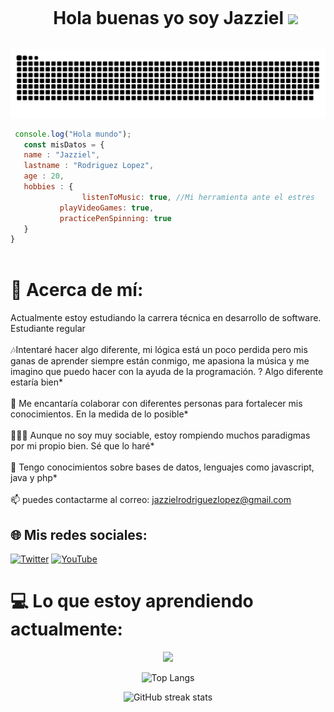
<div id="user-content-toc">
  <ul align="center">
    <summary><h1 style="display: inline-block">Hola buenas yo soy Jazziel
    <a href="https://github.com/Bouaskaoun" target="_self">
		<img src="https://media.giphy.com/media/hvRJCLFzcasrR4ia7z/giphy.gif" width="30">
	</a></h1></summary>
  </ul>
</div>

<div align="center">
  <img  src="https://github.com/1999AZZAR/1999AZZAR/blob/main/resources/img/grid-snake.svg"
       alt="snake" /></a>
</div>

 ```javascript
  console.log("Hola mundo");
	const misDatos = {
	name : "Jazziel",
	lastname : "Rodriguez Lopez",
	age : 20,
	hobbies : {
	             listenToMusic: true, //Mi herramienta ante el estres
    		playVideoGames: true, 
    		practicePenSpinning: true
	}
}
	
 ```

# 💫 Acerca de mí:
Actualmente estoy estudiando la carrera técnica en desarrollo de software. Estudiante regular<br><br>🎶Intentaré hacer algo diferente, mi lógica está un poco perdida pero mis ganas de aprender siempre están conmigo, me apasiona la música y me imagino que puedo hacer con la ayuda de la programación. ? Algo diferente estaría bien*<br><br>👯 Me encantaría colaborar con diferentes personas para fortalecer mis conocimientos. En la medida de lo posible*<br><br> 👨🏻‍💻 Aunque no soy muy sociable, estoy rompiendo muchos paradigmas por mi propio bien. Sé que lo haré*<br><br>💬 Tengo conocimientos sobre bases de datos, lenguajes como javascript, java y php*<br><br>📫 puedes contactarme al correo: jazzielrodriguezlopez@gmail.com

## 🌐 Mis redes sociales:
[![Twitter](https://img.shields.io/badge/Twitter-%231DA1F2.svg?logo=Twitter&logoColor=white)](https://twitter.com/@JazzieloRL) [![YouTube](https://img.shields.io/badge/YouTube-%23FF0000.svg?logo=YouTube&logoColor=white)](https://youtube.com/@JazzielRodriguez)

# 💻 Lo que estoy aprendiendo actualmente:
<p align="center">
  <a href="https://skillicons.dev">
    <img src="https://skillicons.dev/icons?i=angular,flask,github,git,js,mongodb,mysql,py,tailwind,vscode,nodejs,java" />
  </a>
</p>

<div align="center">

![Top Langs](https://github-readme-stats.vercel.app/api/top-langs/?username=JazzoLopez&langs_count=8&layout=compact&theme=radical)


![GitHub streak stats](https://streak-stats.demolab.com/?user=JazzoLopez&theme=radical)

</div>
